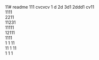 11# readme 111
cvcvcv
1 d
2d
3d1 
2ddd1
cv11  
1111  
2211  
11231   
11111      
12111     
1111  
1  1
11   
11
1
11   
1 
1
1
 
